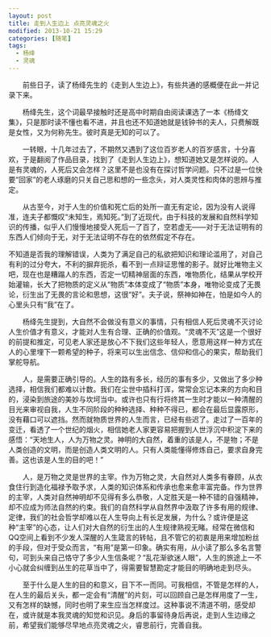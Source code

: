 ```yaml
---
layout: post
title: 走到人生边上 点亮灵魂之火
modified: 2013-10-21 15:29
categories: [随笔]
tags: 
  - 杨绛
  - 灵魂
---
```


　　前些日子，读了杨绛先生的《走到人生边上》，有些共通的感概便在此一并记录下来。

　　杨绛先生，这个词最早接触时还是高中时期自由阅读课选了一本《杨绛文集》，只是那时读不懂也看不进，并且也还不知道她就是钱钟书的夫人，只费解既是女性，又为何称先生。彼时真是无知的可以了。<!-- more -->

　　一转眼，十几年过去了，不期然又遇到了这位百岁老人的百岁感言，十分喜欢，于是翻阅了作品目录，找到了《走到人生边上》，想知道她又是怎样说的。人是有灵魂的，人死后又会怎样？这里不是也没有在探讨哲学问题。只不过是一位快要“回家”的老人琢磨的只关自己思和想的一些念头，对人类灵性和肉体的思辨与推定。

　　从古至今，对于人生的价值和死亡后的处所一直无有定论，因为没有人说得准，连夫子都慨叹“未知生，焉知死。”到了近现代，由于科技的发展和自然科学知识的传播，似乎人们慢慢地接受人死后一了百了，空若虚无——对于无法证明有的东西人们倾向于无，对于无法证明不存在的依然假定不存在。

​		不知道是否我的理解错误，人类为了满足自己的私欲把知识和理论滥用了，对自己有利的过分夸大，不利的摒弃扼杀，看不到一点辩证思惟的影子。就好比唯物主义吧，现在也是糟蹋人的东西，否定一切精神层面的东西，唯物质化，结果从学校开始灌输，长大了把物质的定义从“物质”本体变成了“物质”本身，唯物论变成了无畏论，衍生出了无畏的言论和思想，这很“好”。夫子说，祭神如神在，怕是如今人的心里头只有“我”在了。

　　杨绛先生提到，大自然不会做没有意义的事情，只有相信人死后灵魂不灭讨论人生价值才有意义，才能对人生有合理、正确的价值观。“灵魂不灭”这是一个很好的前提和推定，可见老人家还是放心不下我们这些年轻人，愿意用这样一种方式在人的心里埋下一颗希望的种子，将来可以生出信念、信仰和信心的果实，帮助我们掌舵导航。

　　人，是需要正确引导的。人生的路有多长，经历的事有多少，又做出了多少种选择，相信我们都难以计数。我们在尘世中插科打诨，常常会忘记本来的方向和目的，浸染到旅途的美妙与坎坷当中。或许也只有行将终其一生时才能以一种清醒的目光来审视自我，人生不同阶段的种种选择、种种不得已，都会在最后显露原形，没有藉口可以遮挡。然而就物质世界的人生而言，已经有些迟了。走过了一百年的变迁，看透了一个世纪的烟火，相信她老人家更容易把握到人世浮沉中积淀下来的感悟：“天地生人，人为万物之灵。神明的大自然，着重的该是人，不是物；不是人类创造的文明，而是创造人类文明的人。只有人类能懂得修炼自己，要求自身完善。这也该是人生的目的吧！”

　　人，是万物之灵是世界的主宰。作为万物之灵，大自然对人类多有眷顾，从衣食住行到造化福禄予取予求，人类的知识体系和传承也愈来愈丰富完备。作为世界的主宰，人类对自然神明却不见得有多么恭敬，人定胜天是一种不错的自强精神，却不应成为师法自然的约束。我们的自然科学从自然界中汲取了许多有用的规律、定律，我们的社会哲学却难以在人生导向上有长足发展，为什么？或许便是这种“主宰”的心态，让人们对大自然的衍生出的人生规律熟视无睹。经常在微信和QQ空间上看到不少发人深醒的人生箴言的转帖，且不管它的初衷是用来增加粉丝的手段，但对于受众而言，“有用”是第一印象。确实有用，从小读了那么多名言警句，可到头来自己恪守了多少人生信条呢？“乱花渐欲迷人眼”，人生的旅途上一不小心就会纠缠到丛生的花草当中了，得需要智慧勘定才能目的明确地走到尽头。

　　至于什么是人生的目的和意义，目下不一而同。可我相信，不管是怎样的人，在人生的最后关头，都一定会有“清醒”的片刻，可以回顾自己是怎样用度了一生，又有怎样的缺憾，同时也明了来生应当怎样度过。这种事说不清道不明，感受却在，或许就是本我灵魂的知觉和识见。身后的事留待身后再说，走到人生边缘之前，希望我们能够尽早地点亮灵魂之火，睿思前行，完善自我。